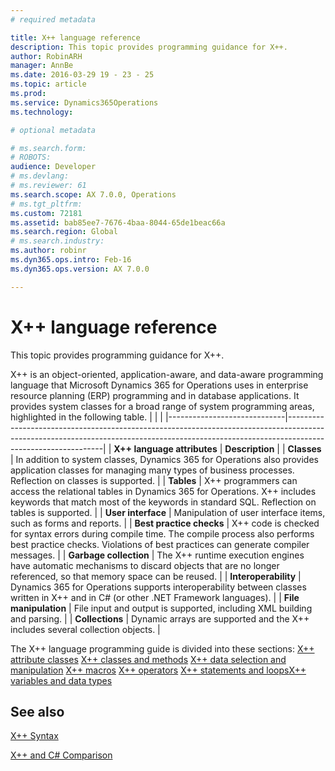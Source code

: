 ```yaml
---
# required metadata

title: X++ language reference
description: This topic provides programming guidance for X++.
author: RobinARH
manager: AnnBe
ms.date: 2016-03-29 19 - 23 - 25
ms.topic: article
ms.prod: 
ms.service: Dynamics365Operations
ms.technology: 

# optional metadata

# ms.search.form: 
# ROBOTS: 
audience: Developer
# ms.devlang: 
# ms.reviewer: 61
ms.search.scope: AX 7.0.0, Operations
# ms.tgt_pltfrm: 
ms.custom: 72181
ms.assetid: bab85ee7-7676-4baa-8044-65de1beac66a
ms.search.region: Global
# ms.search.industry: 
ms.author: robinr
ms.dyn365.ops.intro: Feb-16
ms.dyn365.ops.version: AX 7.0.0

---
```


# X++ language reference

This topic provides programming guidance for X++.

X++ is an object-oriented, application-aware, and data-aware programming language that Microsoft Dynamics 365 for Operations uses in enterprise resource planning (ERP) programming and in database applications. It provides system classes for a broad range of system programming areas, highlighted in the following table.
|                             |                                                                                                                                                                                            |
|-----------------------------|--------------------------------------------------------------------------------------------------------------------------------------------------------------------------------------------|
| **X++ language attributes** | **Description**                                                                                                                                                                            |
| **Classes**                 | In addition to system classes, Dynamics 365 for Operations also provides application classes for managing many types of business processes. Reflection on classes is supported.            |
| **Tables**                  | X++ programmers can access the relational tables in Dynamics 365 for Operations. X++ includes keywords that match most of the keywords in standard SQL. Reflection on tables is supported. |
| **User interface**          | Manipulation of user interface items, such as forms and reports.                                                                                                                           |
| **Best practice checks**    | X++ code is checked for syntax errors during compile time. The compile process also performs best practice checks. Violations of best practices can generate compiler messages.            |
| **Garbage collection**      | The X++ runtime execution engines have automatic mechanisms to discard objects that are no longer referenced, so that memory space can be reused.                                          |
| **Interoperability**        | Dynamics 365 for Operations supports interoperability between classes written in X++ and in C\# (or other .NET Framework languages).                                                       |
| **File manipulation**       | File input and output is supported, including XML building and parsing.                                                                                                                    |
| **Collections**             | Dynamic arrays are supported and the X++ includes several collection objects.                                                                                                              |

The X++ language programming guide is divided into these sections: [X++ attribute classes](xpp-attribute-classes.md) [X++ classes and methods](xpp-classes-methods.md) [X++ data selection and manipulation](xpp-data-query.md) [X++ macros](macros-xpp.md) [X++ operators](xpp-operators.md) [X++ statements and loops](xpp-statements-loops.md)[X++ variables and data types](xpp-variables-data-types.md)

See also
--------

[X++ Syntax](xpp-syntax.md)

[X++ and C# Comparison](xpp-cs-comparison.md)


